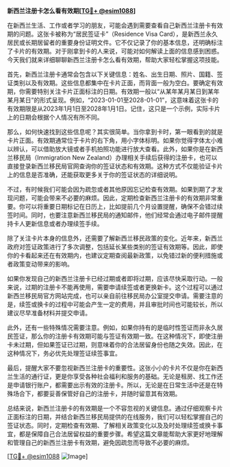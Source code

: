 **新西兰注册卡怎么看有效期[[TG💪+ @esim1088](https://t.me/s/esim1088)]**

在新西兰生活、工作或者学习的朋友，可能会遇到需要查看自己新西兰注册卡有效期的问题。这张卡被称为“居民签证卡”（Residence Visa Card），是新西兰永久居民或长期居留者的重要身份证明文件。它不仅记录了你的基本信息，还明确标注了卡片的有效期。对于刚拿到卡的人来说，可能对如何解读上面的信息感到困惑。今天我们就来详细聊聊新西兰注册卡怎么看有效期，帮助大家轻松掌握这项技能。

首先，新西兰注册卡通常会包含以下关键信息：姓名、出生日期、照片、国籍、签证类别以及有效期。这些信息都集中在卡片正面，而背面一般为空白。要确定有效期，你需要特别关注卡片正面标注的日期。有效期一般以“从某年某月某日到某年某月某日”的形式呈现。例如，“2023-01-01至2028-01-01”，这意味着这张卡的有效期限是从2023年1月1日至2028年1月1日。记住，这只是一个示例，实际卡片上的日期会根据个人情况有所不同。

那么，如何快速找到这些信息呢？其实很简单。当你拿到卡时，第一眼看到的就是卡片正面。有效期通常位于卡片的右下角，用小字体标明。如果你觉得字体太小难以辨认，可以借助放大镜或者手机拍照功能进行放大查看。此外，如果你是在新西兰移民局（Immigration New Zealand）办理相关手续后获得的注册卡，也可以直接登录新西兰移民局官网查询你的签证状态和有效期。这种方式不仅能验证卡片上的信息是否准确，还能获取更多关于你的签证状态的详细说明。

不过，有时候我们可能会因为疏忽或者其他原因忘记检查有效期。如果到期了才发现问题，可能会带来不必要的麻烦。因此，定期检查新西兰注册卡的有效期非常重要。你可以将重要日期标记在日历上，比如提前几个月设置提醒，确保不会错过续签时间。同时，也要注意新西兰移民局的通知邮件，他们经常会通过电子邮件提醒持卡人更新信息或者办理续签手续。

除了关注卡片本身的信息外，还需要了解新西兰移民政策的变化。近年来，新西兰政府对签证政策进行了多次调整，包括延长某些类别的签证有效期等。因此，即使你的卡看起来还在有效期内，也建议定期查阅最新政策，以免错过新的便利措施或者政策变动带来的影响。

如果你发现自己的新西兰注册卡已经过期或者即将过期，应该尽快采取行动。一般来说，过期的注册卡不能再使用，需要申请续签或者更换新卡。这个过程可以通过新西兰移民局官方网站完成，也可以亲自前往移民局办公室提交申请。需要注意的是，续签或换卡的过程中可能会产生一定的费用，并且审批时间也可能较长，所以建议尽早准备材料并提交申请。

此外，还有一些特殊情况需要注意。例如，如果你持有的是临时性签证而非永久居民签证，那么你的注册卡有效期可能与签证有效期一致。在这种情况下，即使注册卡未过期，但如果签证已过期，则意味着你的合法居留身份也随之失效。因此，在这种情况下，务必优先处理签证续签事宜。

最后，提醒大家不要忽视新西兰注册卡的重要性。这张小小的卡片不仅是你在新西兰生活的通行证，更是你享受各种社会福利和服务的基础。无论是租房、找工作还是申请银行账户，都需要出示有效的注册卡。所以，无论是在日常生活中还是在特殊场合下，都要妥善保管好自己的注册卡，并随时留意其有效期。

总结来说，新西兰注册卡的有效期是一个不容忽视的关键信息。通过仔细观察卡片正面标注的日期，并结合新西兰移民局提供的在线服务，我们可以轻松掌握自己的签证状态。同时，定期检查有效期、了解相关政策变化以及及时处理续签或换卡事宜，都是保障自己合法居留权益的重要步骤。希望这篇文章能帮助大家更好地理解和管理自己的新西兰注册卡有效期，避免因疏忽而导致不必要的麻烦。

[[TG💪+ @esim1088](https://t.me/s/esim1088) ![Image](https://i.postimg.cc/4NQfJmqS/Snipaste-2025-05-13-00-14-12.png)]